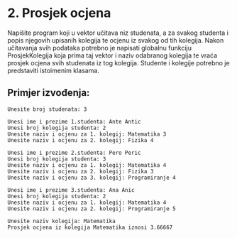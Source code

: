 # 2. Prosjek ocjena

Napišite program koji u vektor učitava niz studenata, a za svakog studenta i popis njegovih upisanih kolegija te ocjenu iz svakog od tih kolegija.
Nakon učitavanja svih podataka potrebno je napisati globalnu funkciju ProsjekKolegija koja prima taj vektor i naziv odabranog kolegija te vraća
prosjek ocjena svih studenata iz tog kolegija. Studente i kolegije potrebno je predstaviti istoimenim klasama.

## Primjer izvođenja:

```
Unesite broj studenata: 3

Unesi ime i prezime 1.studenta: Ante Antic
Unesi broj kolegija studenta: 2
Unesite naziv i ocjenu za 1. kolegij: Matematika 3
Unesite naziv i ocjenu za 2. kolegij: Fizika 4

Unesi ime i prezime 2.studenta: Pero Peric
Unesi broj kolegija studenta: 3
Unesite naziv i ocjenu za 1. kolegij: Matematika 4
Unesite naziv i ocjenu za 2. kolegij: Fizika 3
Unesite naziv i ocjenu za 3. kolegij: Programiranje 4

Unesi ime i prezime 3.studenta: Ana Anic
Unesi broj kolegija studenta: 2
Unesite naziv i ocjenu za 1. kolegij: Matematika 4
Unesite naziv i ocjenu za 2. kolegij: Programiranje 5

Unesite naziv kolegija: Matematika
Prosjek ocjena iz kolegija Matematika iznosi 3.66667
```
